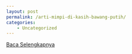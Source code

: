 ```yaml
---
layout: post
permalink: /arti-mimpi-di-kasih-bawang-putih/
categories:
    - Uncategorized
---
```


[Baca Selengkapnya](/05)